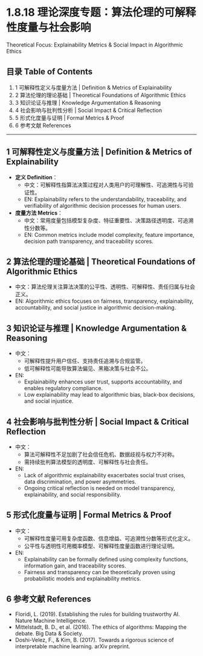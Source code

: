 # 1.8.18 理论深度专题：算法伦理的可解释性度量与社会影响

Theoretical Focus: Explainability Metrics & Social Impact in Algorithmic Ethics

## 目录 Table of Contents

1. 1 可解释性定义与度量方法 | Definition & Metrics of Explainability
2. 2 算法伦理的理论基础 | Theoretical Foundations of Algorithmic Ethics
3. 3 知识论证与推理 | Knowledge Argumentation & Reasoning
4. 4 社会影响与批判性分析 | Social Impact & Critical Reflection
5. 5 形式化度量与证明 | Formal Metrics & Proof
6. 6 参考文献 References

---

## 1 可解释性定义与度量方法 | Definition & Metrics of Explainability

- **定义 Definition**：
  - 中文：可解释性指算法决策过程对人类用户的可理解性、可追溯性与可验证性。
  - EN: Explainability refers to the understandability, traceability, and verifiability of algorithmic decision processes for human users.
- **度量方法 Metrics**：
  - 中文：常用度量包括模型复杂度、特征重要性、决策路径透明度、可追溯性分数等。
  - EN: Common metrics include model complexity, feature importance, decision path transparency, and traceability scores.

## 2 算法伦理的理论基础 | Theoretical Foundations of Algorithmic Ethics

- 中文：算法伦理关注算法决策的公平性、透明性、可解释性、责任归属与社会正义。
- EN: Algorithmic ethics focuses on fairness, transparency, explainability, accountability, and social justice in algorithmic decision-making.

## 3 知识论证与推理 | Knowledge Argumentation & Reasoning

- 中文：
  - 可解释性提升用户信任、支持责任追溯与合规监管。
  - 低可解释性可能导致算法偏见、黑箱决策与社会不公。
- EN:
  - Explainability enhances user trust, supports accountability, and enables regulatory compliance.
  - Low explainability may lead to algorithmic bias, black-box decisions, and social injustice.

## 4 社会影响与批判性分析 | Social Impact & Critical Reflection

- 中文：
  - 算法可解释性不足加剧了社会信任危机、数据歧视与权力不对称。
  - 需持续批判算法模型的透明度、可解释性与社会责任。
- EN:
  - Lack of algorithmic explainability exacerbates social trust crises, data discrimination, and power asymmetries.
  - Ongoing critical reflection is needed on model transparency, explainability, and social responsibility.

## 5 形式化度量与证明 | Formal Metrics & Proof

- 中文：
  - 可解释性度量可用复杂度函数、信息增益、可追溯性分数等形式化定义。
  - 公平性与透明性可用概率模型、可解释性度量函数进行理论证明。
- EN:
  - Explainability can be formally defined using complexity functions, information gain, and traceability scores.
  - Fairness and transparency can be theoretically proven using probabilistic models and explainability metrics.

## 6 参考文献 References

- Floridi, L. (2019). Establishing the rules for building trustworthy AI. Nature Machine Intelligence.
- Mittelstadt, B. D., et al. (2016). The ethics of algorithms: Mapping the debate. Big Data & Society.
- Doshi-Velez, F., & Kim, B. (2017). Towards a rigorous science of interpretable machine learning. arXiv preprint.
